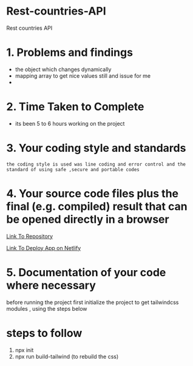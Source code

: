 # Rest-countries-API
Rest countries API

# 1. Problems and findings
- the object which changes dynamically 
- mapping array to get nice values still and issue for me 
- 

# 2. Time Taken to Complete
 - its been 5 to 6 hours working on the project

# 3. Your coding style and standards
    the coding style is used was line coding and error control and the standard of using safe ,secure and portable codes

# 4. Your source code files plus the final (e.g. compiled) result that can be opened directly in a browser

[Link To Repository](https://zatec-countries.netlify.app/)

[Link To Deploy App on Netlify](https://zatec-countries.netlify.app/)

# 5. Documentation of your code where necessary

before running the project first initialize the project to get tailwindcss modules , using the steps below
 # steps to follow 
 1. npx init 
 2. npx run build-tailwind (to rebuild the css)
